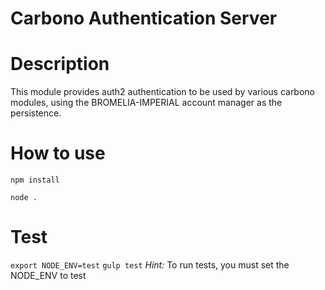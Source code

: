 # Carbono Authentication Server

Description
===========

This module provides auth2 authentication to be used by various carbono modules, using the BROMELIA-IMPERIAL account manager as the persistence.

How to use
==========
```npm install```

```node .```

Test
====
```export NODE_ENV=test```
```gulp test```
*Hint:* To run tests, you must set the NODE_ENV to test